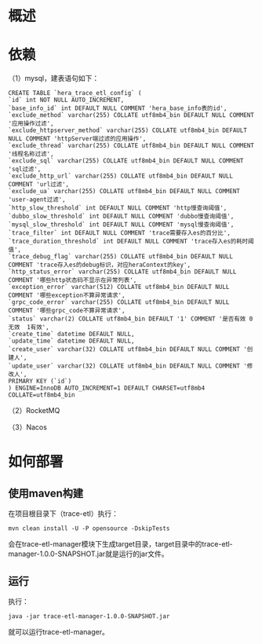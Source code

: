 # 概述
# 依赖

（1）mysql，建表语句如下：
```
CREATE TABLE `hera_trace_etl_config` (
`id` int NOT NULL AUTO_INCREMENT,
`base_info_id` int DEFAULT NULL COMMENT 'hera_base_info表的id',
`exclude_method` varchar(255) COLLATE utf8mb4_bin DEFAULT NULL COMMENT '应用操作过滤',
`exclude_httpserver_method` varchar(255) COLLATE utf8mb4_bin DEFAULT NULL COMMENT 'httpServer端过滤的应用操作',
`exclude_thread` varchar(255) COLLATE utf8mb4_bin DEFAULT NULL COMMENT '线程名称过滤',
`exclude_sql` varchar(255) COLLATE utf8mb4_bin DEFAULT NULL COMMENT 'sql过滤',
`exclude_http_url` varchar(255) COLLATE utf8mb4_bin DEFAULT NULL COMMENT 'url过滤',
`exclude_ua` varchar(255) COLLATE utf8mb4_bin DEFAULT NULL COMMENT 'user-agent过滤',
`http_slow_threshold` int DEFAULT NULL COMMENT 'http慢查询阈值',
`dubbo_slow_threshold` int DEFAULT NULL COMMENT 'dubbo慢查询阈值',
`mysql_slow_threshold` int DEFAULT NULL COMMENT 'mysql慢查询阈值',
`trace_filter` int DEFAULT NULL COMMENT 'trace需要存入es的百分比',
`trace_duration_threshold` int DEFAULT NULL COMMENT 'trace存入es的耗时阈值',
`trace_debug_flag` varchar(255) COLLATE utf8mb4_bin DEFAULT NULL COMMENT 'trace存入es的debug标识，对应heraContext的key',
`http_status_error` varchar(255) COLLATE utf8mb4_bin DEFAULT NULL COMMENT '哪些http状态码不显示在异常列表',
`exception_error` varchar(512) COLLATE utf8mb4_bin DEFAULT NULL COMMENT '哪些exception不算异常请求',
`grpc_code_error` varchar(255) COLLATE utf8mb4_bin DEFAULT NULL COMMENT '哪些grpc_code不算异常请求',
`status` varchar(2) COLLATE utf8mb4_bin DEFAULT '1' COMMENT '是否有效 0无效  1有效',
`create_time` datetime DEFAULT NULL,
`update_time` datetime DEFAULT NULL,
`create_user` varchar(32) COLLATE utf8mb4_bin DEFAULT NULL COMMENT '创建人',
`update_user` varchar(32) COLLATE utf8mb4_bin DEFAULT NULL COMMENT '修改人',
PRIMARY KEY (`id`)
) ENGINE=InnoDB AUTO_INCREMENT=1 DEFAULT CHARSET=utf8mb4 COLLATE=utf8mb4_bin
```

（2）RocketMQ

（3）Nacos

# 如何部署

## 使用maven构建
在项目根目录下（trace-etl）执行：

`mvn clean install -U -P opensource -DskipTests`

会在trace-etl-manager模块下生成target目录，target目录中的trace-etl-manager-1.0.0-SNAPSHOT.jar就是运行的jar文件。
## 运行
执行：

`java -jar trace-etl-manager-1.0.0-SNAPSHOT.jar`

就可以运行trace-etl-manager。